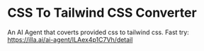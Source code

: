 # CSS To Tailwind CSS Converter
An AI Agent that coverts provided css to tailwind css.
Fast try: https://illa.ai/ai-agent/ILAex4p1C7Vh/detail
